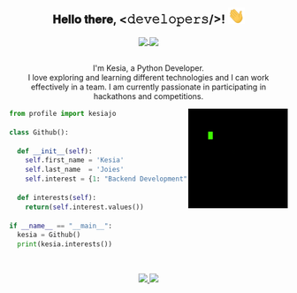 <div align="center">
<h2 align="center"> 𝐇𝐞𝐥𝐥𝐨 𝐭𝐡𝐞𝐫𝐞, <𝚍𝚎𝚟𝚎𝚕𝚘𝚙𝚎𝚛𝚜/>! <img src="./images/Hi.gif" width="30px"></h2> </div>
<div align="center">
<a href= "https://www.linkedin.com/in/kesia-joies/"><img align="center" src="https://img.shields.io/badge/-LinkedIn-blue?style=flat&logo=Linkedin&logoColor=white&link=https://www.linkedin.com/in/kesia-joies/"> </a>
<a href= "mailto:kesiajoies@gmail.com"><img align="center" src="https://img.shields.io/badge/-Gmail-c14438?style=flat&logo=Gmail&logoColor=white&link=mailto:kesiajoies@gmail.com"> </a>
</div>
<br>
<p align="center"> I'm Kesia, a Python Developer. <br> I love exploring and learning different technologies and I can work effectively in a team. I am currently passionate in participating in hackathons and competitions.</p>
<img align="right" width="180" height="180" src="./images/tenor.gif">

``` python
from profile import kesiajo

class Github():

  def __init__(self):
    self.first_name = 'Kesia'
    self.last_name  = 'Joies'
    self.interest = {1: "Backend Development", 2: "Speaker", 3: "Coding, of course!"}
 
  def interests(self):
    return(self.interest.values())
 
if __name__ == "__main__":
  kesia = Github()
  print(kesia.interests())
``` 
<!--
- 🔭 I’m currently working on 
- 🌱 I’m currently learning ...
- 👯 I’m looking to collaborate on ...
- 🤔 I’m looking for help with ...
- 💬 Ask me about ...
- 📫 How to reach me: ...
- 😄 Pronouns: ...
- ⚡ Fun fact: ... -->

<br>
<p align="center">
<a href="https://github.com/kesiajo">
  <img height="180em" src="https://github-readme-stats.vercel.app/api?username=kesiajo&theme=jolly&include_all_commits=true&show_icons=true&count_private=true"/>
  <img height="180em" src="https://github-readme-stats.vercel.app/api/top-langs/?username=kesiajo&theme=radical&layout=compact"/>
</a>
</p>
